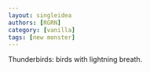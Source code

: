```yaml
---
layout: singleidea
authors: [RGRN]
category: [vanilla]
tags: [new monster]
---
```

Thunderbirds: birds with lightning breath.
